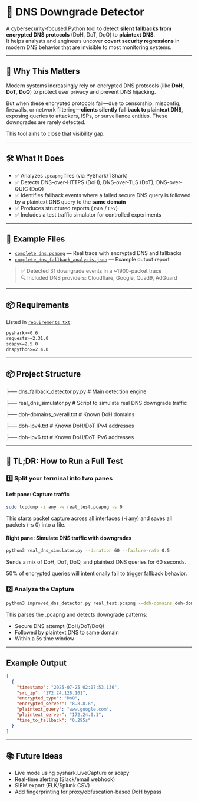 # 🔐 DNS Downgrade Detector

A cybersecurity-focused Python tool to detect **silent fallbacks from encrypted DNS protocols** (DoH, DoT, DoQ) to **plaintext DNS**.  
It helps analysts and engineers uncover **covert security regressions** in modern DNS behavior that are invisible to most monitoring systems.

---

## 🚨 Why This Matters

Modern systems increasingly rely on encrypted DNS protocols (like **DoH**, **DoT**, **DoQ**) to protect user privacy and prevent DNS hijacking.

But when these encrypted protocols fail—due to censorship, misconfig, firewalls, or network filtering—**clients silently fall back to plaintext DNS**, exposing queries to attackers, ISPs, or surveillance entities. These downgrades are rarely detected.

This tool aims to close that visibility gap.

---

## 🛠️ What It Does

- ✅ Analyzes `.pcapng` files (via PyShark/TShark)
- ✅ Detects DNS-over-HTTPS (DoH), DNS-over-TLS (DoT), DNS-over-QUIC (DoQ)
- ✅ Identifies fallback events where a failed secure DNS query is followed by a plaintext DNS query to the **same domain**
- ✅ Produces structured reports (`JSON` / `CSV`)
- ✅ Includes a test traffic simulator for controlled experiments

---

## 📁 Example Files

- [`complete_dns.pcapng`](Example/complete_dns.pcapng) — Real trace with encrypted DNS and fallbacks  
- [`complete_dns_fallback_analysis.json`](Example/complete_dns_fallback_analysis.json) — Example output report

> ✅ Detected 31 downgrade events in a ~1900-packet trace  
> 🔍 Included DNS providers: Cloudflare, Google, Quad9, AdGuard

---

## 📦 Requirements

Listed in [`requirements.txt`](./requirements.txt):

```txt
pyshark>=0.6
requests>=2.31.0
scapy>=2.5.0
dnspython>=2.4.0
```
---

## 📦 Project Structure
├── dns_fallback_detector.py.py # Main detection engine

├── real_dns_simulator.py # Script to simulate real DNS downgrade traffic

├── doh-domains_overall.txt # Known DoH domains

├── doh-ipv4.txt # Known DoH/DoT IPv4 addresses

├── doh-ipv6.txt # Known DoH/DoT IPv6 addresses

---

## 🧪 TL;DR: How to Run a Full Test

### 1️⃣ Split your terminal into two panes

#### Left pane: Capture traffic

```bash
sudo tcpdump -i any -w real_test.pcapng -s 0
```
This starts packet capture across all interfaces (-i any) and saves all packets (-s 0) into a file.

#### Right pane: Simulate DNS traffic with downgrades

```bash
python3 real_dns_simulator.py --duration 60 --failure-rate 0.5
```
Sends a mix of DoH, DoT, DoQ, and plaintext DNS queries for 60 seconds.

50% of encrypted queries will intentionally fail to trigger fallback behavior.

### 2️⃣ Analyze the Capture

```bash
python3 improved_dns_detector.py real_test.pcapng --doh-domains doh-domains_overall.txt --doh-ipv4 doh-ipv4.txt
```
This parses the .pcapng and detects downgrade patterns:
- Secure DNS attempt (DoH/DoT/DoQ)
- Followed by plaintext DNS to same domain
- Within a 5s time window

---

## Example Output
```json
[
  {
    "timestamp": "2025-07-25 02:07:53.136",
    "src_ip": "172.24.128.101",
    "encrypted_type": "DoQ",
    "encrypted_server": "8.8.8.8",
    "plaintext_query": "www.google.com",
    "plaintext_server": "172.24.0.1",
    "time_to_fallback": "0.295s"
  }
]
```

---

## 📚 Future Ideas
- Live mode using pyshark.LiveCapture or scapy
- Real-time alerting (Slack/email webhook)
- SIEM export (ELK/Splunk CSV)
- Add fingerprinting for proxy/obfuscation-based DoH bypass
